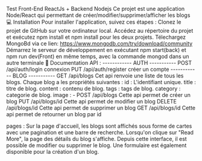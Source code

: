 Test Front-End ReactJs + Backend Nodejs
Ce projet est une application Node/React qui permettant de créer/modifier/supprimer/afficher les blogs 
💻 Installation
Pour installer l'application, suivez ces étapes :
Clonez le projet de GitHub sur votre ordinateur local.
Accédez au répertoire du projet et exécutez npm install et npm install pour les deux projets.
Télechargez MongoBd via ce lien: https://www.mongodb.com/try/download/community
Démarrez le serveur de développement en exécutant npm start(back) et npm run dev(Front) en même 
temps, avec la commande mongod dans un autre terminale
🔬 Documentation
API :
------------ AUTH ----------- 
POST /api/auth/login connexion
PUT /api/auth/register créer un compte
------------ BLOG ----------- 
GET /api/blogs
Cet api renvoie une liste de tous les blogs. Chaque blog a  les propriétés suivantes :
id : L'identifiant unique.
title : titre de blog.
content  : contenu de blog.
tags : tags de blog.
category : categorie de blog.
image : -
POST /api/blogs Cette api permet de créer un blog
PUT /api/blogs/id Cette api permet de modifier un blog
DELETE /api/blogs/id Cette api permet de supprimer un blog
GET /api/blogs/id Cette api permet de retourner un blog par id

pages :
Sur la page d'accueil, les blogs sont affichés sous forme de cartes avec une pagination et une barre de recherche.
Lorsqu'on clique sur "Read More", la page des détails du blog s'affiche.
Depuis cette interface, il est possible de modifier ou supprimer le blog.
Une formulaire est également disponible pour la création d'un blog.